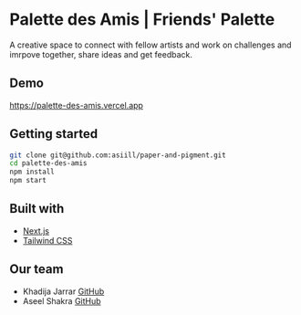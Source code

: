 # Palette des Amis | Friends' Palette
A creative space to connect with fellow artists and work on challenges and imrpove together, share ideas and get feedback.

## Demo
https://palette-des-amis.vercel.app

## Getting started
```bash
git clone git@github.com:asiill/paper-and-pigment.git
cd palette-des-amis
npm install
npm start
```

## Built with
* [Next.js](https://nextjs.org/)
* [Tailwind CSS](https://tailwindcss.com/)

## Our team
- Khadija Jarrar [GitHub](https://github.com/khadija-jarrar)
- Aseel Shakra [GitHub](https://github.com/asiill)
